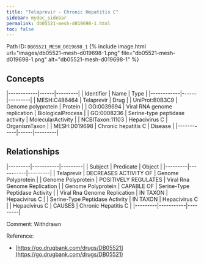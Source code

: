 ```yaml
---
title: "Telaprevir - Chronic Hepatitis C"
sidebar: mydoc_sidebar
permalink: db05521-mesh-d019698-1.html
toc: false 
---
```



Path ID: `DB05521_MESH_D019698_1`
{% include image.html url="images/db05521-mesh-d019698-1.png" file="db05521-mesh-d019698-1.png" alt="db05521-mesh-d019698-1" %}

## Concepts

|------------|------|---------|
| Identifier | Name | Type    |
|------------|------|---------|
| MESH:C486464 | Telaprevir | Drug |
| UniProt:B0B3C9 | Genome polyprotein | Protein |
| GO:0039694 | Viral RNA genome replication | BiologicalProcess |
| GO:0008236 | Serine-type peptidase activity | MolecularActivity |
| NCBITaxon:11103 | Hepacivirus C | OrganismTaxon |
| MESH:D019698 | Chronic hepatitis C | Disease |
|------------|------|---------|

## Relationships

|---------|-----------|---------|
| Subject | Predicate | Object  |
|---------|-----------|---------|
| Telaprevir | DECREASES ACTIVITY OF | Genome Polyprotein |
| Genome Polyprotein | POSITIVELY REGULATES | Viral Rna Genome Replication |
| Genome Polyprotein | CAPABLE OF | Serine-Type Peptidase Activity |
| Viral Rna Genome Replication | IN TAXON | Hepacivirus C |
| Serine-Type Peptidase Activity | IN TAXON | Hepacivirus C |
| Hepacivirus C | CAUSES | Chronic Hepatitis C |
|---------|-----------|---------|

Comment: Withdrawn

Reference: 
  - [https://go.drugbank.com/drugs/DB05521](https://go.drugbank.com/drugs/DB05521)
